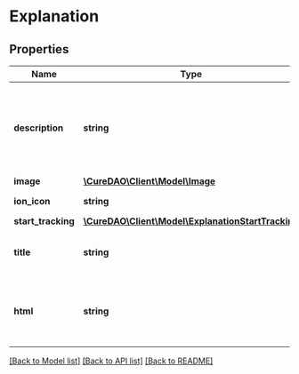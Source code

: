 # Explanation

## Properties
Name | Type | Description | Notes
------------ | ------------- | ------------- | -------------
**description** | **string** | Ex: These factors are most predictive of Overall Mood based on your own data. | 
**image** | [**\CureDAO\Client\Model\Image**](Image.md) |  | 
**ion_icon** | **string** | Ex: ion-ios-person | 
**start_tracking** | [**\CureDAO\Client\Model\ExplanationStartTracking**](ExplanationStartTracking.md) |  | 
**title** | **string** | Ex: Top Predictors of Overall Mood | 
**html** | **string** | Embeddable list of study summaries with explanation at the top | [optional] 

[[Back to Model list]](../README.md#documentation-for-models) [[Back to API list]](../README.md#documentation-for-api-endpoints) [[Back to README]](../README.md)

